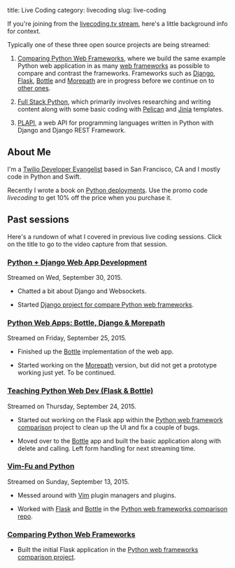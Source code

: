 title: Live Coding
category: livecoding
slug: live-coding


If you're joining from the 
[livecoding.tv stream](https://livecoding.tv/mattmakai), here's a little 
background info for context.

Typically one of these three open source projects are being streamed:

1. [Comparing Python Web Frameworks](https://github.com/makaimc/python-web-framework-comparison), 
   where we build the same example Python web application in as many 
   [web frameworks](http://www.fullstackpython.com/web-frameworks.html) as
   possible to compare and contrast the frameworks. Frameworks
   such as [Django](http://www.fullstackpython.com/django.html), 
   [Flask](http://www.fullstackpython.com/flask.html),
   [Bottle](http://www.fullstackpython.com/bottle.html) and
   [Morepath](http://www.fullstackpython.com/morepath.html) are in progress
   before we continue on to
   [other ones](http://www.fullstackpython.com/other-web-frameworks.html).

1. [Full Stack Python](http://www.fullstackpython.com/), which primarily 
   involves researching and writing content along with some basic coding
   with [Pelican](http://blog.getpelican.com/) and 
   [Jinja](http://jinja.pocoo.org/docs/dev/) templates.
   
1. [PLAPI](https://github.com/makaimc/plapi), a web API for programming
   languages written in Python with Django and Django REST Framework.


## About Me
I'm a 
[Twilio Developer Evangelist](https://www.twilio.com/blog/2014/02/introducing-developer-evangelist-matt-makai.html) 
based in San Francisco, CA and I mostly code in Python and Swift.

Recently I wrote a book on [Python deployments](http://www.deploypython.com/). 
Use the promo code *livecoding* to get 10% off the price when you purchase
it.


## Past sessions
Here's a rundown of what I covered in previous live coding sessions. Click on the
title to go to the video capture from that session.

### [Python + Django Web App Development](https://www.livecoding.tv/video/python-django-web-app-development/)
Streamed on Wed, September 30, 2015.

* Chatted a bit about Django and Websockets.

* Started [Django project for compare Python web frameworks](https://github.com/makaimc/compare-python-web-frameworks/tree/master/django_defaults).



### [Python Web Apps: Bottle, Django & Morepath](https://www.livecoding.tv/video/python-web-apps-bottle-django-morepath/)
Streamed on Friday, September 25, 2015.

* Finished up the 
  [Bottle](https://github.com/makaimc/python-web-framework-comparison/tree/master/bottle_sqlalchemy)
  implementation of the web app.

* Started working on the 
  [Morepath](https://github.com/makaimc/python-web-framework-comparison/tree/master/morepath_sqlalchemy)
  version, but did not get a prototype working just yet. To be continued.


### [Teaching Python Web Dev (Flask & Bottle)](https://www.livecoding.tv/video/teaching-python-web-dev-flask-bottle/)
Streamed on Thursday, September 24, 2015. 

* Started out working on the Flask app within the
  [Python web framework comparison](https://github.com/makaimc/python-web-framework-comparison)
  project to clean up the UI and fix a couple of bugs.

* Moved over to the 
  [Bottle](https://github.com/makaimc/python-web-framework-comparison/tree/master/bottle_sqlalchemy)
  app and built the basic application along with delete and calling. Left
  form handling for next streaming time.


### [Vim-Fu and Python](https://www.livecoding.tv/video/vim-fu-and-python/)
Streamed on Sunday, September 13, 2015.

* Messed around with [Vim](http://www.fullstackpython.com/vim.html) plugin
  managers and plugins.

* Worked with [Flask](http://www.fullstackpython.com/flask.html) and 
  [Bottle](http://www.fullstackpython.com/bottle.html) in the
  [Python web frameworks comparison repo](https://github.com/makaimc/python-web-framework-comparison).


### [Comparing Python Web Frameworks](https://www.livecoding.tv/video/comparing-python-web-frameworks-5/)

* Built the initial Flask application in the
  [Python web frameworks comparison project](https://github.com/makaimc/python-web-framework-comparison).
